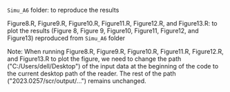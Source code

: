 `Simu_A6` folder: to reproduce the results

Figure8.R, Figure9.R, Figure10.R, Figure11.R, Figure12.R, and Figure13.R: to plot the results (Figure 8, Figure 9, Figure10, Figure11, Figure12, and Figure13) reproduced from `Simu_A6` folder

Note: When running Figure8.R, Figure9.R, Figure10.R, Figure11.R, Figure12.R, and Figure13.R to plot the figure, we need to change the path ("C:/Users/dell/Desktop") of the input data at the beginning of the code to the current desktop path of the reader. The rest of the path ("2023.0257/scr/output/...") remains unchanged.
